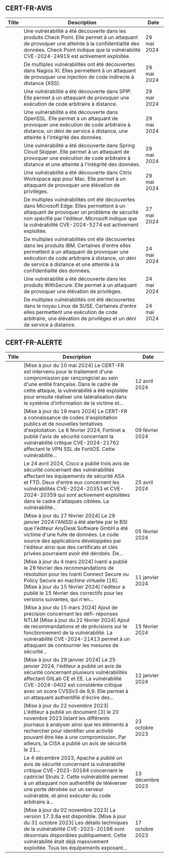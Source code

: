 
## CERT-FR-AVIS
|Title|Description|Date|
|---|---|---|
| [](https://www.cert.ssi.gouv.fr/avis/CERTFR-2024-AVI-0449/) | Une vulnérabilité a été découverte dans les produits Check Point. Elle permet à un attaquant de provoquer une atteinte à la confidentialité des données. Check Point indique que la vulnérabilité CVE-2024-24919 est activement exploitée. | 29 mai 2024 |
| [](https://www.cert.ssi.gouv.fr/avis/CERTFR-2024-AVI-0448/) | De multiples vulnérabilités ont été découvertes dans Nagios XI. Elles permettent à un attaquant de provoquer une injection de code indirecte à distance (XSS). | 29 mai 2024 |
| [](https://www.cert.ssi.gouv.fr/avis/CERTFR-2024-AVI-0447/) | Une vulnérabilité a été découverte dans SPIP. Elle permet à un attaquant de provoquer une exécution de code arbitraire à distance. | 29 mai 2024 |
| [](https://www.cert.ssi.gouv.fr/avis/CERTFR-2024-AVI-0446/) | Une vulnérabilité a été découverte dans OpenSSL. Elle permet à un attaquant de provoquer une exécution de code arbitraire à distance, un déni de service à distance, une atteinte à l'intégrité des données. | 29 mai 2024 |
| [](https://www.cert.ssi.gouv.fr/avis/CERTFR-2024-AVI-0445/) | Une vulnérabilité a été découverte dans Spring Cloud Skipper. Elle permet à un attaquant de provoquer une exécution de code arbitraire à distance et une atteinte à l'intégrité des données. | 29 mai 2024 |
| [](https://www.cert.ssi.gouv.fr/avis/CERTFR-2024-AVI-0444/) | Une vulnérabilité a été découverte dans Citrix Workspace app pour Mac. Elle permet à un attaquant de provoquer une élévation de privilèges. | 29 mai 2024 |
| [](https://www.cert.ssi.gouv.fr/avis/CERTFR-2024-AVI-0443/) | De multiples vulnérabilités ont été découvertes dans Microsoft Edge. Elles permettent à un attaquant de provoquer un problème de sécurité non spécifié par l'éditeur. Microsoft indique que la vulnérabilité CVE-2024-5274 est activement exploitée. | 27 mai 2024 |
| [](https://www.cert.ssi.gouv.fr/avis/CERTFR-2024-AVI-0442/) | De multiples vulnérabilités ont été découvertes dans les produits IBM. Certaines d'entre elles permettent à un attaquant de provoquer une exécution de code arbitraire à distance, un déni de service à distance et une atteinte à la confidentialité des données. | 24 mai 2024 |
| [](https://www.cert.ssi.gouv.fr/avis/CERTFR-2024-AVI-0441/) | Une vulnérabilité a été découverte dans les produits WithSecure. Elle permet à un attaquant de provoquer une élévation de privilèges. | 24 mai 2024 |
| [](https://www.cert.ssi.gouv.fr/avis/CERTFR-2024-AVI-0440/) | De multiples vulnérabilités ont été découvertes dans le noyau Linux de SUSE. Certaines d'entre elles permettent une exécution de code arbitraire, une élévation de privilèges et un déni de service à distance. | 24 mai 2024 |
## CERT-FR-ALERTE
|Title|Description|Date|
|---|---|---|
| [](https://www.cert.ssi.gouv.fr/alerte/CERTFR-2024-ALE-006/) | [Mise à jour du 10 mai 2024] Le CERT-FR est intervenu pour le traitement d'une compromission par rançongiciel au sein d'une entité française. Dans le cadre de cette attaque, la vulnérabilité a été exploitée pour ensuite réaliser une latéralisation dans le système d'information de la victime et... | 12 avril 2024 |
| [](https://www.cert.ssi.gouv.fr/alerte/CERTFR-2024-ALE-004/) | [Mise à jour du 19 mars 2024] Le CERT-FR a connaissance de codes d'exploitation publics et de nouvelles tentatives d'exploitation. Le 8 février 2024, Fortinet a publié l'avis de sécurité concernant la vulnérabilité critique CVE-2024-21762 affectant le VPN SSL de FortiOS. Cette vulnérabilité... | 09 février 2024 |
| [](https://www.cert.ssi.gouv.fr/alerte/CERTFR-2024-ALE-007/) | Le 24 avril 2024, Cisco a publié trois avis de sécurité concernant des vulnérabilités affectant les équipements de sécurité ASA et FTD. Deux d'entre eux concernent les vulnérabilités CVE-2024-20353 et CVE-2024-20359 qui sont activement exploitées dans le cadre d'attaques ciblées. La vulnérabilité... | 25 avril 2024 |
| [](https://www.cert.ssi.gouv.fr/alerte/CERTFR-2024-ALE-003/) | [Mise à jour du 27 février 2024] Le 29 janvier 2024 l'ANSSI a été alertée par le BSI que l'éditeur AnyDesk Software GmbH a été victime d'une fuite de données. Le code source des applications développées par l'éditeur ainsi que des certificats et clés privées pourraient avoir été dérobés. De... | 05 février 2024 |
| [](https://www.cert.ssi.gouv.fr/alerte/CERTFR-2024-ALE-001/) | [Mise à jour du 4 mars 2024] Ivanti a publié le 29 février des recommandations de résolution pour les Ivanti Connect Secure ou Policy Secure en machine virtuelle [16]. [Mise à jour du 15 février 2024] l'éditeur a publié le 15 février des correctifs pour les versions suivantes, qui n'en... | 11 janvier 2024 |
| [](https://www.cert.ssi.gouv.fr/alerte/CERTFR-2024-ALE-005/) | [Mise à jour du 15 mars 2024] Ajout de précision concernant les défi-réponses NTLM [Mise à jour du 22 février 2024] Ajout de recommandations et de précisions sur le fonctionnement de la vulnérabilité. La vulnérabilité CVE-2024-21413 permet à un attaquant de contourner les mesures de sécurité... | 15 février 2024 |
| [](https://www.cert.ssi.gouv.fr/alerte/CERTFR-2024-ALE-002/) | [Mise à jour du 29 janvier 2024] Le 25 janvier 2024, l'éditeur a publié un avis de sécurité concernant plusieurs vulnérabilités affectant GitLab CE et EE. La vulnérabilité CVE-2024-0402 est considérée critique avec un score CVSSv3 de 9,9. Elle permet à un attaquant authentifié d'écrire des... | 12 janvier 2024 |
| [](https://www.cert.ssi.gouv.fr/alerte/CERTFR-2023-ALE-012/) | [Mise à jour du 22 novembre 2023] L'éditeur a publié un document [3] le 20 novembre 2023 listant les différents journaux à analyser ainsi que les éléments à rechercher pour identifier une activité pouvant être liée à une compromission. Par ailleurs, la CISA a publié un avis de sécurité le 21... | 23 octobre 2023 |
| [](https://www.cert.ssi.gouv.fr/alerte/CERTFR-2023-ALE-013/) | Le 4 décembre 2023, Apache a publié un avis de sécurité concernant la vulnérabilité critique CVE-2023-50164 concernant le cadriciel Struts 2. Cette vulnérabilité permet à un attaquant non authentifié de téléverser une porte dérobée sur un serveur vulnérable, et ainsi exécuter du code arbitraire à... | 13 décembre 2023 |
| [](https://www.cert.ssi.gouv.fr/alerte/CERTFR-2023-ALE-011/) | [Mise à jour du 02 novembre 2023] La version 17.3.8a est disponible. [Mise à jour du 31 octobre 2023] Les détails techniques de la vulnérabilité CVE-2023-20198 sont désormais disponibles publiquement. Cette vulnérabilité était déjà massivement exploitée. Tous les équipements exposant... | 17 octobre 2023 |

